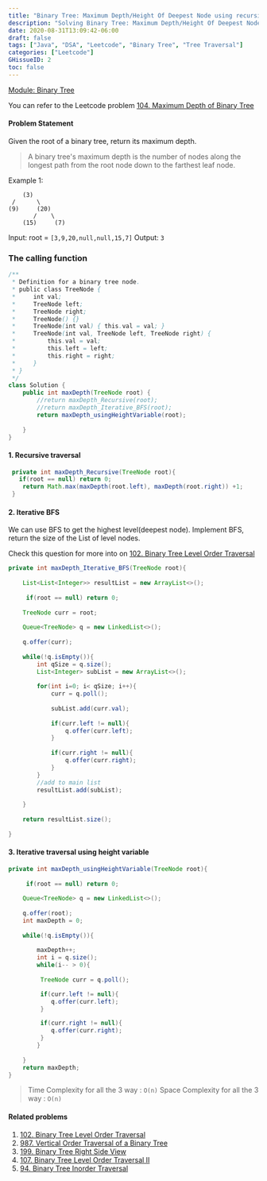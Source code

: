 ```yaml
---
title: "Binary Tree: Maximum Depth/Height Of Deepest Node using recursive and iterative way"
description: "Solving Binary Tree: Maximum Depth/Height Of Deepest Node"
date: 2020-08-31T13:09:42-06:00
draft: false
tags: ["Java", "DSA", "Leetcode", "Binary Tree", "Tree Traversal"]
categories: ["Leetcode"]
GHissueID: 2
toc: false
---
```


<u>[Module: Binary Tree](https://dev.to/ashutosh049/series/16012)</u>

You can refer to the Leetcode problem [104. Maximum Depth of Binary Tree](https://leetcode.com/problems/maximum-depth-of-binary-tree/)

#### Problem Statement

Given the root of a binary tree, return its maximum depth.

> A binary tree's maximum depth is the number of nodes along the longest path from the root node down to the farthest leaf node.

Example 1:

```
    (3)
 /      \
(9)     (20)
       /    \
    (15)     (7)
```


Input: root = `[3,9,20,null,null,15,7]`
Output: `3`

### The calling function

```java
/**
 * Definition for a binary tree node.
 * public class TreeNode {
 *     int val;
 *     TreeNode left;
 *     TreeNode right;
 *     TreeNode() {}
 *     TreeNode(int val) { this.val = val; }
 *     TreeNode(int val, TreeNode left, TreeNode right) {
 *         this.val = val;
 *         this.left = left;
 *         this.right = right;
 *     }
 * }
 */
class Solution {
    public int maxDepth(TreeNode root) {
        //return maxDepth_Recursive(root);
        //return maxDepth_Iterative_BFS(root);
        return maxDepth_usingHeightVariable(root);
        
    } 
}
```

#### 1. Recursive traversal

```java
 private int maxDepth_Recursive(TreeNode root){
   if(root == null) return 0;
    return Math.max(maxDepth(root.left), maxDepth(root.right)) +1;
 }
```

#### 2. Iterative BFS
We can use BFS to get the highest level(deepest node). Implement BFS, return the size of the List of level nodes.

Check this question for more into on [102. Binary Tree Level Order Traversal](https://leetcode.com/problems/binary-tree-level-order-traversal/http://)

```java
private int maxDepth_Iterative_BFS(TreeNode root){
	
	List<List<Integer>> resultList = new ArrayList<>();
	
	 if(root == null) return 0;
	
	TreeNode curr = root;
	
	Queue<TreeNode> q = new LinkedList<>();
	
	q.offer(curr);
	
	while(!q.isEmpty()){
		int qSize = q.size();
		List<Integer> subList = new ArrayList<>();
		
		for(int i=0; i< qSize; i++){
			curr = q.poll();
			
			subList.add(curr.val);
			
			if(curr.left != null){
				q.offer(curr.left);
			}
			
			if(curr.right != null){
				q.offer(curr.right);
			}
		}
		//add to main list
		resultList.add(subList);
		
	}
	
	return resultList.size();
	
}
```

#### 3. Iterative traversal using height variable

```java
private int maxDepth_usingHeightVariable(TreeNode root){
        
	 if(root == null) return 0;
	
	Queue<TreeNode> q = new LinkedList<>();
	
	q.offer(root);
	int maxDepth = 0;
	
	while(!q.isEmpty()){
		
		maxDepth++;
		int i = q.size();
		while(i-- > 0){
			
		 TreeNode curr = q.poll();

		 if(curr.left != null){
			q.offer(curr.left);
		 }

		 if(curr.right != null){
			q.offer(curr.right);
		 }
		}
		
	}
	return maxDepth;
}
```

> Time Complexity for all the 3 way : `O(n)`
> Space Complexity for all the 3 way : `O(n)`

#### Related problems
1. [102. Binary Tree Level Order Traversal](https://leetcode.com/problems/binary-tree-level-order-traversal/solution/)
2. [987. Vertical Order Traversal of a Binary Tree](https://leetcode.com/problems/vertical-order-traversal-of-a-binary-tree/)
3. [199. Binary Tree Right Side View](https://leetcode.com/problems/binary-tree-right-side-view/)
4. [107. Binary Tree Level Order Traversal II](https://leetcode.com/problems/binary-tree-level-order-traversal-ii/)
5. [94. Binary Tree Inorder Traversal](https://leetcode.com/problems/binary-tree-inorder-traversal/)